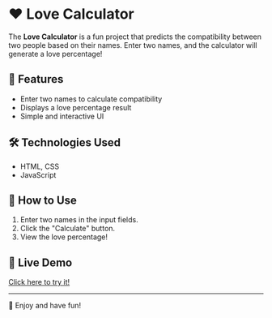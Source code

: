 
# ❤️ Love Calculator

The **Love Calculator** is a fun project that predicts the compatibility between two people based on their names. Enter two names, and the calculator will generate a love percentage!

## 🚀 Features
- Enter two names to calculate compatibility
- Displays a love percentage result
- Simple and interactive UI

## 🛠️ Technologies Used
- HTML, CSS
- JavaScript

## 📌 How to Use
1. Enter two names in the input fields.
2. Click the "Calculate" button.
3. View the love percentage!

## 🎯 Live Demo
[Click here to try it!](#)

---
💙 Enjoy and have fun!
